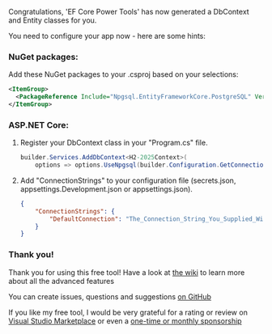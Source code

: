 ﻿Congratulations, 'EF Core Power Tools' has now generated a DbContext and Entity classes for you. 

You need to configure your app now - here are some hints:

### NuGet packages:

Add these NuGet packages to your .csproj based on your selections:

```xml
<ItemGroup>
  <PackageReference Include="Npgsql.EntityFrameworkCore.PostgreSQL" Version="9.0.4" />
</ItemGroup>
```

### ASP.NET Core:

1. Register your DbContext class in your "Program.cs" file.

    ```csharp
    builder.Services.AddDbContext<H2-2025Context>(
        options => options.UseNpgsql(builder.Configuration.GetConnectionString("DefaultConnection")));
    ```

2. Add "ConnectionStrings" to your configuration file (secrets.json, appsettings.Development.json or appsettings.json).

    ```json
    {
        "ConnectionStrings": {
            "DefaultConnection": "The_Connection_String_You_Supplied_With_The_Reverse_Engineering_Command"
        }
    }
    ```

### Thank you!

Thank you for using this free tool! Have a look at [the wiki](https://github.com/ErikEJ/EFCorePowerTools/wiki/Reverse-Engineering) 
to learn more about all the advanced features

You can create issues, questions and suggestions [on GitHub](https://github.com/ErikEJ/EFCorePowerTools/issues)

If you like my free tool, I would be very grateful for a rating or review 
on [Visual Studio Marketplace](https://marketplace.visualstudio.com/items?itemName=ErikEJ.EFCorePowerTools&ssr=false#review-details) 
or even a [one-time or monthly sponsorship](https://github.com/sponsors/ErikEJ?frequency=one-time&sponsor=ErikEJ)
